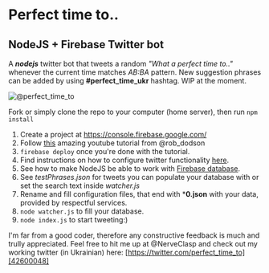 # Perfect time to..
## NodeJS + Firebase Twitter bot
A **_nodejs_** twitter bot that tweets a random _"What a perfect time to.."_ whenever the current time matches _AB:BA_ pattern. New suggestion phrases can be added by using **#perfect_time_ukr** hashtag.
WIP at the moment.

![@perfect_time_to](https://pbs.twimg.com/profile_images/798350343256023040/eheY1ldX_400x400.jpg)

Fork or simply clone the repo to your computer (home server), then run
`npm install`

1. Create a project at https://console.firebase.google.com/
2. Follow [this][19dbd91c] amazing youtube tutorial from @rob_dodson
3. `firebase deploy` once you're done with the tutorial.
3. Find instructions on how to configure twitter functionality [here][e1a46579].
4. See how to make NodeJS be able to work with [Firebase database][62c4f841].
5. See _testPhrases.json_ for tweets you can populate your database with or set the search text inside _watcher.js_
6. Rename and fill configuration files, that end with ***0.json** with your data, provided by respectful services.
7. `node watcher.js` to fill your database.
8. `node index.js` to start tweeting:)

I'm far from a good coder, therefore any constructive feedback is much and trully appreciated.
Feel free to hit me up at @NerveClasp and check out my working twitter (in Ukrainian) here:
[https://twitter.com/perfect_time_to][42600048]

  [42600048]: https://twitter.com/perfect_time_to "What a perfect time to.."


  [19dbd91c]: https://www.youtube.com/watch?v=SkhCs-IDgS4 "Polymer + Firebase Authentication"
  [e1a46579]: https://www.npmjs.com/package/twitter "npm twitter"
  [62c4f841]: https://firebase.google.com/docs/database/admin/start "Firebase Admin Get Started"
